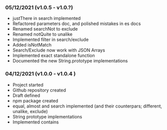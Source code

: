 ### 05/12/2021 (v1.0.5 - v1.0.?)
- justThere in search implemented
- Refactored parameters doc, and polished mistakes in es docs
- Renamed searchNot to exclude
- Renamed notQuite to unalike
- Implemented filter in search/exclude
- Added isNotMatch
- Search/Exclude now work with JSON Arrays
- Implemented exact standalone function
- Documented the new String.prototype implementations

### 04/12/2021 (v1.0.0 - v1.0.4 )
- Project started
- Github repository created
- Draft defined
- npm package created
- equal, almost and search implemented (and their counterpars; different, unalike, exclude)
- String prototype implementations
- Implemented contains